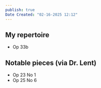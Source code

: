 ```yaml
---
publish: true
Date Created: "02-16-2025 12:12"
---
```

## My repertoire
- Op 33b

## Notable pieces (via Dr. Lent)
- Op 23 No 1
- Op 25 No 6